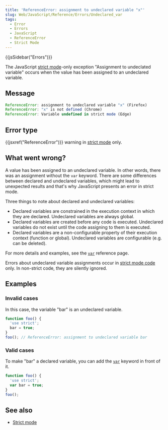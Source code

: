 ```yaml
---
title: 'ReferenceError: assignment to undeclared variable "x"'
slug: Web/JavaScript/Reference/Errors/Undeclared_var
tags:
  - Error
  - Errors
  - JavaScript
  - ReferenceError
  - Strict Mode
---
```

{{jsSidebar("Errors")}}

The JavaScript
[strict mode](/en-US/docs/Web/JavaScript/Reference/Strict_mode)-only exception
"Assignment to undeclated variable" occurs when the value has been assigned to
an undeclared variable.

## Message

```js
ReferenceError: assignment to undeclared variable "x" (Firefox)
ReferenceError: "x" is not defined (Chrome)
ReferenceError: Variable undefined in strict mode (Edge)
```

## Error type

{{jsxref("ReferenceError")}} warning in
[strict mode](/en-US/docs/Web/JavaScript/Reference/Strict_mode) only.

## What went wrong?

A value has been assigned to an undeclared variable. In other words, there was
an assignment without the `var` keyword. There are some differences between
declared and undeclared variables, which might lead to unexpected results and
that's why JavaScript presents an error in strict mode.

Three things to note about declared and undeclared variables:

- Declared variables are constrained in the execution context in which they are
  declared. Undeclared variables are always global.
- Declared variables are created before any code is executed. Undeclared
  variables do not exist until the code assigning to them is executed.
- Declared variables are a non-configurable property of their execution context
  (function or global). Undeclared variables are configurable (e.g. can be
  deleted).

For more details and examples, see the
[`var`](/en-US/docs/Web/JavaScript/Reference/Statements/var) reference page.

Errors about undeclared variable assignments occur in
[strict mode code](/en-US/docs/Web/JavaScript/Reference/Strict_mode) only. In
non-strict code, they are silently ignored.

## Examples

### Invalid cases

In this case, the variable "bar" is an undeclared variable.

```js example-bad
function foo() {
  'use strict';
  bar = true;
}
foo(); // ReferenceError: assignment to undeclared variable bar
```

### Valid cases

To make "bar" a declared variable, you can add the
[`var`](/en-US/docs/Web/JavaScript/Reference/Statements/var) keyword in front of
it.

```js example-good
function foo() {
  'use strict';
  var bar = true;
}
foo();
```

## See also

- [Strict mode](/en-US/docs/Web/JavaScript/Reference/Strict_mode)
